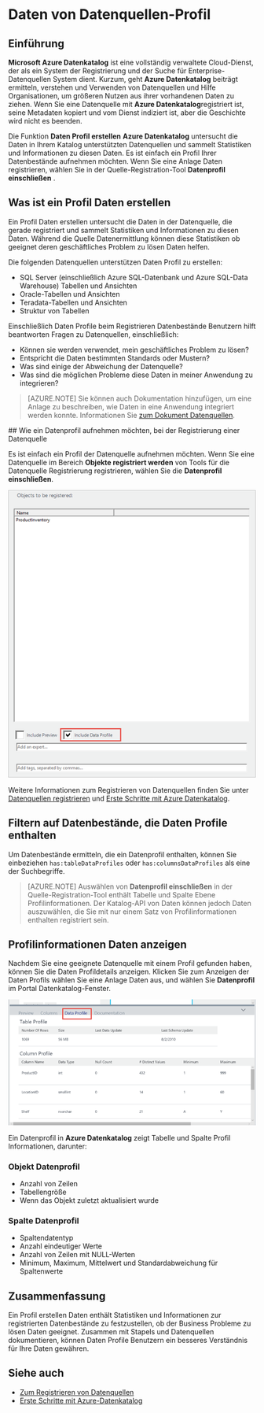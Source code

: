 <properties
    pageTitle="So Daten Profildatenquellen"
    description="Gewusst wie-Artikel hervorheben wie Tabelle und Spalte Ebene Daten Profile beim Registrieren von Datenquellen in Azure Datenkatalog einbezogen werden sollen, und wie Sie Daten Profile zu verwenden, um Datenquellen zu verstehen."
    services="data-catalog"
    documentationCenter=""
    authors="spelluru"
    manager="NA"
    editor=""
    tags=""/>
<tags
    ms.service="data-catalog"
    ms.devlang="NA"
    ms.topic="article"
    ms.tgt_pltfrm="NA"
    ms.workload="data-catalog"
    ms.date="09/13/2016"
    ms.author="spelluru"/>

# <a name="data-profile-data-sources"></a>Daten von Datenquellen-Profil

## <a name="introduction"></a>Einführung

**Microsoft Azure Datenkatalog** ist eine vollständig verwaltete Cloud-Dienst, der als ein System der Registrierung und der Suche für Enterprise-Datenquellen System dient. Kurzum, geht **Azure Datenkatalog** beiträgt ermitteln, verstehen und Verwenden von Datenquellen und Hilfe Organisationen, um größeren Nutzen aus ihrer vorhandenen Daten zu ziehen. Wenn Sie eine Datenquelle mit **Azure Datenkatalog**registriert ist, seine Metadaten kopiert und vom Dienst indiziert ist, aber die Geschichte wird nicht es beenden.

Die Funktion **Daten Profil erstellen** **Azure Datenkatalog** untersucht die Daten in Ihrem Katalog unterstützten Datenquellen und sammelt Statistiken und Informationen zu diesen Daten. Es ist einfach ein Profil Ihrer Datenbestände aufnehmen möchten. Wenn Sie eine Anlage Daten registrieren, wählen Sie in der Quelle-Registration-Tool **Datenprofil einschließen** .

## <a name="what-is-data-profiling"></a>Was ist ein Profil Daten erstellen

Ein Profil Daten erstellen untersucht die Daten in der Datenquelle, die gerade registriert und sammelt Statistiken und Informationen zu diesen Daten. Während die Quelle Datenermittlung können diese Statistiken ob geeignet deren geschäftliches Problem zu lösen Daten helfen.

<!-- In [How to discover data sources](data-catalog-how-to-discover.md), you learn about **Azure Data Catalog's** extensive search capabilities including searching for data assets that have a profile. See [How to include a data profile when registering a data source](#howto). -->

Die folgenden Datenquellen unterstützen Daten Profil zu erstellen:

- SQL Server (einschließlich Azure SQL-Datenbank und Azure SQL-Data Warehouse) Tabellen und Ansichten
- Oracle-Tabellen und Ansichten
- Teradata-Tabellen und Ansichten
- Struktur von Tabellen

Einschließlich Daten Profile beim Registrieren Datenbestände Benutzern hilft beantworten Fragen zu Datenquellen, einschließlich:

-   Können sie werden verwendet, mein geschäftliches Problem zu lösen?
-   Entspricht die Daten bestimmten Standards oder Mustern?
-   Was sind einige der Abweichung der Datenquelle?
-   Was sind die möglichen Probleme diese Daten in meiner Anwendung zu integrieren?

> [AZURE.NOTE] Sie können auch Dokumentation hinzufügen, um eine Anlage zu beschreiben, wie Daten in eine Anwendung integriert werden konnte. Informationen Sie [zum Dokument Datenquellen](data-catalog-how-to-documentation.md).


<a name="howto"/>
## <a name="how-to-include-a-data-profile-when-registering-a-data-source"></a>Wie ein Datenprofil aufnehmen möchten, bei der Registrierung einer Datenquelle

Es ist einfach ein Profil der Datenquelle aufnehmen möchten. Wenn Sie eine Datenquelle im Bereich **Objekte registriert werden** von Tools für die Datenquelle Registrierung registrieren, wählen Sie die **Datenprofil einschließen**.

![](media\data-catalog-data-profile\data-catalog-register-profile.png)

Weitere Informationen zum Registrieren von Datenquellen finden Sie unter [Datenquellen registrieren](data-catalog-how-to-register.md) und [Erste Schritte mit Azure Datenkatalog](data-catalog-get-started.md).


## <a name="filtering-on-data-assets-that-include-data-profiles"></a>Filtern auf Datenbestände, die Daten Profile enthalten
Um Datenbestände ermitteln, die ein Datenprofil enthalten, können Sie einbeziehen `has:tableDataProfiles` oder `has:columnsDataProfiles` als eine der Suchbegriffe.

> [AZURE.NOTE] Auswählen von **Datenprofil einschließen** in der Quelle-Registration-Tool enthält Tabelle und Spalte Ebene Profilinformationen. Der Katalog-API von Daten können jedoch Daten auszuwählen, die Sie mit nur einem Satz von Profilinformationen enthalten registriert sein.

## <a name="viewing-data-profile-information"></a>Profilinformationen Daten anzeigen

Nachdem Sie eine geeignete Datenquelle mit einem Profil gefunden haben, können Sie die Daten Profildetails anzeigen. Klicken Sie zum Anzeigen der Daten Profils wählen Sie eine Anlage Daten aus, und wählen Sie **Datenprofil** im Portal Datenkatalog-Fenster.

![](media\data-catalog-data-profile\data-catalog-view.png)

Ein Datenprofil in **Azure Datenkatalog** zeigt Tabelle und Spalte Profil Informationen, darunter:

### <a name="object-data-profile"></a>Objekt Datenprofil

-   Anzahl von Zeilen
-   Tabellengröße
-   Wenn das Objekt zuletzt aktualisiert wurde

### <a name="column-data-profile"></a>Spalte Datenprofil

- Spaltendatentyp
- Anzahl eindeutiger Werte
- Anzahl von Zeilen mit NULL-Werten
- Minimum, Maximum, Mittelwert und Standardabweichung für Spaltenwerte

## <a name="summary"></a>Zusammenfassung
Ein Profil erstellen Daten enthält Statistiken und Informationen zur registrierten Datenbestände zu festzustellen, ob der Business Probleme zu lösen Daten geeignet. Zusammen mit Stapels und Datenquellen dokumentieren, können Daten Profile Benutzern ein besseres Verständnis für Ihre Daten gewähren.


## <a name="see-also"></a>Siehe auch
-   [Zum Registrieren von Datenquellen](data-catalog-how-to-register.md)
-   [Erste Schritte mit Azure-Datenkatalog](data-catalog-get-started.md)
